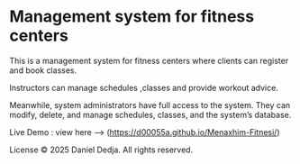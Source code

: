 # Management system for fitness centers

This is a management system for fitness centers where clients can register and book classes. 

Instructors can manage schedules ,classes and provide workout advice. 

Meanwhile, system administrators have full access to the system. They can modify, delete, and manage schedules, classes, and the system’s database.

Live Demo : view here --> (https://d00055a.github.io/Menaxhim-Fitnesi/) 

License © 2025 Daniel Dedja. All rights reserved.


